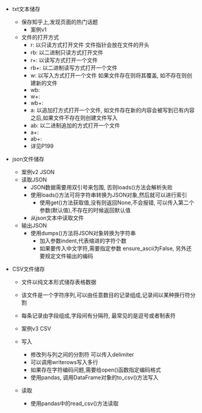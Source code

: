 - txt文本储存
    - 保存知乎上,发现页面的热门话题
        - 案例v1
    - 文件的打开方式
        - r: 以只读方式打开文件   文件指针会放在文件的开头
        - rb: 以二进制只读方式打开文件
        - r+: 以读写方式打开一个文件
        - rb+: 以二进制读写方式打开一个文件
        - w: 以写入方式打开一个文件   如果文件存在则将其覆盖, 如不存在则创建新的文件
        - wb:
        - w+:
        - wb+:
        - a: 以追加打方式打开一个文件,  如文件存在新的内容会被写到已有内容之后,如果文件不存在则创建文件写入
        - ab: 以二进制追加的方式打开一个文件
        - a+:
        - ab+: 
        - 详见P199
- json文件储存
    - 案例v2 JSON
    - 读取JSON
        - JSON数据需要用双引号来包围, 否则loads()方法会解析失败
        - 使用loads()方法可将字符串转换为JSON对象,然后就可以进行索引
            - 使用get()方法获取值,没有则返回None,不会报错,  可以传入第二个参数(默认值),不存在的时候返回默认值
        - 从json文本中读取文件    
    - 输出JSON
        - 使用dumps()方法将JSON对象转换为字符串
            - 加入参数indent,代表缩进的字符个数
            - 如果要传入中文字符,需要指定参数 ensure_ascii为False, 另外还要规定文件输出的编码

- CSV文件储存
    - 文件以纯文本形式储存表格数据
    - 该文件是一个字符序列,可以由任意数目的记录组成,记录间以某种换行符分割
    - 每条记录由字段组成,字段间有分隔符, 最常见的是逗号或者制表符
    
    - 案例v3 CSV
    - 写入
        - 修改列与列之间的分割符  可以传入delimiter
        - 可以调用writerows写入多行
        - 如果存在字符编码问题,需要给open()函数指定编码格式
        - 使用pandas, 调用DataFrame对象的to_csv()方法写入
    - 读取
        - 使用pandas中的read_csv()方法读取
    